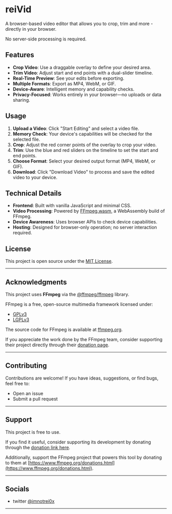 # reiVid

A browser-based video editor that allows you to crop, trim and more - directly in your browser. 

No server-side processing is required.

## Features
- **Crop Video**: Use a draggable overlay to define your desired area.
- **Trim Video**: Adjust start and end points with a dual-slider timeline.
- **Real-Time Preview**: See your edits before exporting.
- **Multiple Formats**: Export as MP4, WebM, or GIF.
- **Device-Aware**: Intelligent memory and capability checks.
- **Privacy-Focused**: Works entirely in your browser—no uploads or data sharing.

## Usage
1. **Upload a Video**: Click "Start Editing" and select a video file.
2. **Memory Check**: Your device's capabilities will be checked for the selected file.
3. **Crop**: Adjust the red corner points of the overlay to crop your video.
4. **Trim**: Use the blue and red sliders on the timeline to set the start and end points.
5. **Choose Format**: Select your desired output format (MP4, WebM, or GIF).
6. **Download**: Click "Download Video" to process and save the edited video to your device.

## Technical Details
- **Frontend**: Built with vanilla JavaScript and minimal CSS.
- **Video Processing**: Powered by [FFmpeg.wasm](https://github.com/ffmpegwasm/ffmpeg.wasm), a WebAssembly build of FFmpeg.
- **Device Awareness**: Uses browser APIs to check device capabilities.
- **Hosting**: Designed for browser-only operation; no server interaction required.

## License
This project is open source under the [MIT License](./LICENSE).

---

## Acknowledgments
This project uses **FFmpeg** via the [@ffmpeg/ffmpeg](https://github.com/ffmpegwasm/ffmpeg.wasm) library.

FFmpeg is a free, open-source multimedia framework licensed under:
- [GPLv3](https://www.gnu.org/licenses/gpl-3.0.html) 
- [LGPLv3](https://www.gnu.org/licenses/lgpl-3.0.html)

The source code for FFmpeg is available at [ffmpeg.org](https://ffmpeg.org/).

If you appreciate the work done by the FFmpeg team, consider supporting their project directly through their [donation page](https://www.ffmpeg.org/donations.html).

---

## Contributing
Contributions are welcome! If you have ideas, suggestions, or find bugs, feel free to:
- Open an issue
- Submit a pull request

---

## Support
This project is free to use. 

If you find it useful, consider supporting its development by donating through the [donation link here](https://reivid.vercel.app/donate.html).

Additionally, support the FFmpeg project that powers this tool by donating to them at [https://www.ffmpeg.org/donations.html](https://www.ffmpeg.org/donations.html).

---

## Socials
- twitter [@imnotrei0x](https://x.com/reiloaded)

---
